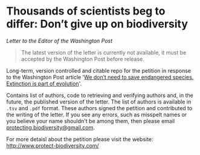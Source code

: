 # Thousands of scientists beg to differ: Don’t give up on biodiversity
*Letter to the Editor of the Washington Post*

>The latest version of the letter is currently not available, it must be accepted by the Washington Post before release.

Long-term, version controlled and citable repo for the petition in response to the Washington Post article '[We don’t need to save endangered species. Extinction is part of evolution](https://www.washingtonpost.com/outlook/we-dont-need-to-save-endangered-species-extinction-is-part-of-evolution/2017/11/21/57fc5658-cdb4-11e7-a1a3-0d1e45a6de3d_story.html?utm_term=.2fe8095b2ea2)'. 

Contains list of authors, code to retrieving and verifying authors and, in the future, the published version of the letter. The list of authors is available in `.tsv` and `.pdf` format. These authors signed the petition and contributed to the writing of the letter. If you see any errors, such as misspelt names or you believe your name shouldn't be among them, then please email protecting.biodiversity@gmail.com.

For more detaisl about the petition please visit the website: http://www.protect-biodiversity.com/
